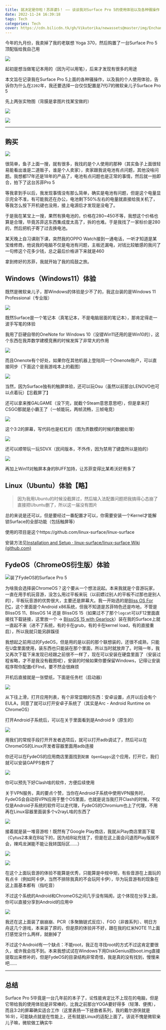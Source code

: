 ```yaml
---
title: 就决定是你啦！苏菲婆5！ —— 谈谈我对Surface Pro 5的使用体验以及各种骚操作
date: 2022-11-24 16:39:18
tags: Tech
categories: Tech
cover: https://cdn.bilicdn.tk/gh/Vikutorika/newassets@master/img/Enchance-my-Surface-Pro-5/379d60dc4b2e0e6e78fe593ec38a69d.jpg
---
```


今年的九月份，我卖掉了我的老联想 Yoga 370，然后购置了一台Surface Pro 5顶配版给我自己用

![](https://cdn.bilicdn.tk/gh/Vikutorika/newassets@master/img/Enchance-my-Surface-Pro-5/2fb3646c58c445c79e0439dd5eb0670.jpg)

起初是想当做笔记本用的（因为可以用笔），后来才发现有很多的用途

本文旨在记录我在Surface Pro 5上面的各种骚操作，以及我的个人使用体验，告诉你为什么在`2202`年，我还要选择一台仅仅配置是7代i7的微软亲儿子Surface Pro 5

先上两张实物图（背膜是拿图片找某宝做的）

![](https://cdn.bilicdn.tk/gh/Vikutorika/newassets@master/img/Enchance-my-Surface-Pro-5/18325c20e17b5cb63ea4c9c56ebd9f0.jpg)

![](https://cdn.bilicdn.tk/gh/Vikutorika/newassets@master/img/Enchance-my-Surface-Pro-5/379d60dc4b2e0e6e78fe593ec38a69d.jpg)

---

## 购买

![](https://cdn.bilicdn.tk/gh/Vikutorika/newassets@master/img/Enchance-my-Surface-Pro-5/SP5-Buying.png)

很简单，鱼子上面一搜，就有很多，我找的是个人使用的那种（其实鱼子上面很轻易能看出谁是二道贩子，谁是个人卖家），卖家跟我说电池有点问题，其他没啥问题。我想都17年还是18年的产品了，电池有点问题也是正常的事情，然后就一拍即合，拍下了这台苏菲Pro 5

等我拿到手以后，我发现事情没有那么简单，确实是电池有问题，但是这个电量显示完全不准，有可能我还在办公，电池剩下50%左右的电量就直接给我关机了，等我怎么按下开机键也没用，接上电源后才发现是没电了。

于是我在某宝上一搜，果然有换电池的，价格在280~450不等，我想这个价格也算是合理，毕竟苏菲这东西集成度太高了，拆的也难。于是我找了一家标价是280的，然后把机子寄了过去换电池。

某天晚上自习课刚下课，突然我的OPPO Watch接到一通电话，一听才知道是某宝维修商，他说我的电脑不仅是电池有问题，主板还漏电，对钱比较敏感的我问了一句修这个花多少钱，总之最后价格讲下来就是460

拿到修好的苏菲，我就开始了我的捣鼓之旅。

## Windows（Windows11）体验

既然是微软亲儿子，那Windows的体验是少不了的，我这台装的是Windows 11 Professional（专业版）

![](https://cdn.bilicdn.tk/gh/Vikutorika/newassets@master/img/Enchance-my-Surface-Pro-5/f542d3b70fce1c4d34cd12f92f319cc.jpg)

既然Surface是一个笔记本（真笔记本，不是电脑层面的笔记本），那肯定得走一波手写笔的体验

我用了巨硬自带的OneNote for Windows 10（没错Win11还用的是Win10的），这个东西在我弄数学建模竞赛的时候发挥了非常大的作用

![](https://cdn.bilicdn.tk/gh/Vikutorika/newassets@master/img/Enchance-my-Surface-Pro-5/onenote.png)

而且Onenote有个好处，如果你在其他机器上登陆同一个Onenote账户，可以直接同步（下面这个是我游戏本上的截图）

![](https://cdn.bilicdn.tk/gh/Vikutorika/newassets@master/img/Enchance-my-Surface-Pro-5/ApplicationFrameHost-20221203-102324.png)

当然，因为Surface独有的触屏体验，还可以玩Osu（虽然以前那台LENOVO也可以点着玩）【忘截屏了】

还可以拿来推GALGAME（没下完，就截个Steam意思意思吧），但是拿来打CSGO那就是小霸王了（一帧能玩，两帧流畅，三帧电竞）

![](https://cdn.bilicdn.tk/gh/Vikutorika/newassets@master/img/Enchance-my-Surface-Pro-5/3087f169d2307bf4e84234493cce8a5.jpg)

这个3:2的屏幕，写代码也是杠杠的（图为弄数模的时候的数据处理）

![](https://cdn.bilicdn.tk/gh/Vikutorika/newassets@master/img/Enchance-my-Surface-Pro-5/c480e84bb4db912e899db93c1c31a73.png)

还可以顺带玩一玩SDVX（民间版本，不外传，因为禁用了键盘所以是拍的）

![](https://cdn.bilicdn.tk/gh/Vikutorika/newassets@master/img/Enchance-my-Surface-Pro-5/SDVX.jpg)

再加上Win11对触屏本身的BUFF加持，让苏菲变得比某希沃好用多了

## Linux（Ubuntu）体验【略】

> 因为我用Ubuntu的时候没截屏过，然后输入法配置问题把我搞得心态崩了直接把Ubuntu删了，所以这一届没有图片

总的来说是还可以，但是要经过一番配置才可以，你需要安装一个Kernel才能解锁Surface的全部功能（包括触屏等）

使用的项目是这个https://github.com/linux-surface/linux-surface

安装方法见[Installation and Setup · linux-surface/linux-surface Wiki (github.com)](https://github.com/linux-surface/linux-surface/wiki/Installation-and-Setup#debian--ubuntu)

## FydeOS（ChromeOS衍生版）体验

![装了FydeOS的Surface Pro 5](https://cdn.bilicdn.tk/gh/Vikutorika/newassets@master/img/Enchance-my-Surface-Pro-5/46f340eb313ca2fcac7f1bbfc79d631.jpg)

为啥我会选择装ChromeOS？这个要从一个想法说起。本来我就是个音游玩家，一直在用手机玩音游，没怎么用过平板来玩（以前嫖过别人的平板不过那也是别人的），平板玩音游的优势很大，主要还是屏幕大。我一开始选的是[Bliss OS For PC](https://blissos.org/)，这个里面是个Android x86系统，但我不知道是苏菲特色还是咋地，不管是BlissOS 11、BlissOS 14 还是 BlissOS 15（如果过不了那个`logcat`可以F12里面直接找下载链接，这里放一个 -> [BlissOS 15 with Gearlock](https://sourceforge.net/projects/blissos-dev/files/Android-Generic/PC/bliss/S/foss/alpha/Bliss-v15.0-Alpha-android_x86_64-OFFICIAL-foss-202112151838-nb-sd-ksu-gearlock-ex_vt-console_all-mesa-drivers-crocus.iso/download)）装在我的Surface上就一直起不来（进不了系统，有的卡在grub，有的卡在kernel load，有的直接重启），所以我就只能另辟蹊径

我想起之前用过的FydeOS，但是用的是以前的那个联想装的，还很不成熟，只能在U盘里面使用，装东西也只能装在那个里面，所以当时就放弃了。时隔一年，我又再次下载下来发现已经跟之前很不一样了，现在可以安装在硬盘里面了（安装过程省略，才不是我没有截图呢），安装的时候如果你要保留Windows，记得让安装程序帮你配置rEFInd，要不然会很麻烦

开机后直接就是一张壁纸，下面是任务栏（启动器）

![](https://cdn.bilicdn.tk/gh/Vikutorika/newassets@master/img/Enchance-my-Surface-Pro-5/ff5d83746ddc8027ef0036cc1b2b861.jpg)

从下往上滑，打开应用列表，有个非常显眼的东西：安卓设置，点开以后会有个EULA，同意了就可以打开安卓子系统了（其实是Arc - Android Runtime on ChromeOS）

打开Android子系统后，可以在关于里面看到是Android 9（原生的）

![](https://cdn.bilicdn.tk/gh/Vikutorika/newassets@master/img/Enchance-my-Surface-Pro-5/04f0e3d13686f5416c86c8c8452c65f.jpg)

用我们的常规手段打开开发者选项后，就可以打开adb调试了，然后可以在ChromeOS的Linux开发者容器里面用adb连接

你还可以在FydeOS的应用商店里面找到`配置 OpenGapps`这个应用，打开它，我们就可以安装GAPPS套件了

![](https://cdn.bilicdn.tk/gh/Vikutorika/newassets@master/img/Enchance-my-Surface-Pro-5/81476986829b981b0c917e76117821f.jpg)

你可以预先下好Clash啥的软件，方便后续使用

关于VPN服务，真的要点个赞，当你在Android子系统中使用VPN服务时，FydeOS会自动将VPN应用于整个OS里面，也就是说当我打开Clash的时候，不仅仅是Android子系统的软件可以走代理，FydeOS的Chromium也上了代理，不用再在Linux容器里面装多个v2rayL啥的东西了

![](https://cdn.bilicdn.tk/gh/Vikutorika/newassets@master/img/Enchance-my-Surface-Pro-5/5b86e24ec0575dbc025142f0bab7156.jpg)

接着就是装一堆音游啦！既然有了Google Play商店，我就从Play商店里面下载（Cytus2本来在B站下的，因为给B站充钱了，但是在这上面会闪退而Play版就不会，辣鸡龙渊能不能让我转国际区……）

![](https://cdn.bilicdn.tk/gh/Vikutorika/newassets@master/img/Enchance-my-Surface-Pro-5/854beefba9f44be923cdc9a45b51fa2.jpg)

![](https://cdn.bilicdn.tk/gh/Vikutorika/newassets@master/img/Enchance-my-Surface-Pro-5/7844f17608ee430106f9a5881658c3b.jpg)

在这个上面玩音游的体验不能算是优秀，只能算是中规中矩，有些音游在上面玩的有点卡（例如阿卡伊，当然不排除我真的不会玩阿卡伊），华为玩音游有的现象在这上面基本都有（指吃音）

不过这个系统的Android和ChromeOS之间几乎没有隔阂，这个体现在分享上面，你可以直接分享到Android的应用中

![](https://cdn.bilicdn.tk/gh/Vikutorika/newassets@master/img/Enchance-my-Surface-Pro-5/share-on-fydeos.jpg)

我还在这上面装了崩崩崩、PCR（多聚酶链式反应）、FGO（非酋系列）、明日方舟这几个游戏，本来装了原的，但是原的体验并不好，跟在我的红米NOTE 11上面打感觉没什么两样，就删掉了

不过这个Android有一个缺点：不能root，我正在寻找root的方式不过这肯定要很久，或许我会找不到。本来我想试试在Windows下用DiskGenius把boot.img直接提取出来修补的，但是FydeOS的目录结构非常奇怪，我是真的没有找到，慢慢来吧……

---

## 总结

Surface Pro 5毕竟是一台几年前的本子了，论性能肯定比不上现在的电脑，但是它带给我的使用体验是非常棒的，比我之前那台YOGA要好得多（轻薄、便携），而且3:2的屏幕确实适合工作（这里表扬一下拯救者系列，我的戴尔游侠就是16:9），可能缺点就是在性能上，还有就是Linux的适配上面了。该说不愧是微软亲儿子嘛，微软做工确实牛
